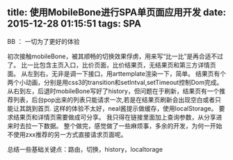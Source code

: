title: 使用MobileBone进行SPA单页面应用开发
date: 2015-12-28 01:15:51
tags: SPA
---
BB ： 一切为了更好的体验

初次接触mobileBone，被其顺畅的切换效果俘虏，用来写“比一比”是再合适不过了。
比一比包含主页入口，比价页面，比价结果页，无结果页和第三方详情页面。
从左到右，无非是调一下接口，用arttemplate渲染一下，简单。
结果页有个两个小动画，分别是用css3的transition和setIntval,setTimeout控制Dom完成。
从右到左，后退时mobileBone写好了history，但问题在于刷新，结果页有一个推荐列表，后台pop出来的列表只能请求一次,若是在结果页刷新会出现空白或者只能让其跳到首页.
这样的体验不太好，neal酱提示做缓存，使用localStorage。
要求结果页和详情页需要做成可分享。
我只得在链接里面加上查询参数，从分享进来时去拉一下数据。
整个做完，感觉做了一些麻烦事，多余的开发，为何一开始不使用zxx推荐的另一方式直接请求页面呢。

总结一些基础关键点：路由，切换，history，localtorage
